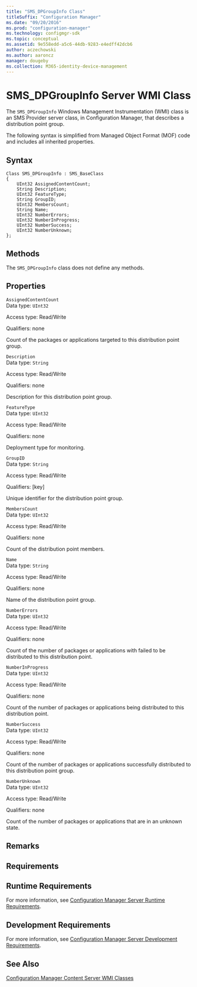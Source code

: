 ```yaml
---
title: "SMS_DPGroupInfo Class"
titleSuffix: "Configuration Manager"
ms.date: "09/20/2016"
ms.prod: "configuration-manager"
ms.technology: configmgr-sdk
ms.topic: conceptual
ms.assetid: 9e558edd-a5c6-44db-9283-e4edff42dcb6
author: aczechowski
ms.author: aaroncz
manager: dougeby
ms.collection: M365-identity-device-management
---
```

# SMS_DPGroupInfo Server WMI Class
The `SMS_DPGroupInfo` Windows Management Instrumentation (WMI) class is an SMS Provider server class, in Configuration Manager, that describes a distribution point group.  

 The following syntax is simplified from Managed Object Format (MOF) code and includes all inherited properties.  

## Syntax  

```  
Class SMS_DPGroupInfo : SMS_BaseClass  
{  
    UInt32 AssignedContentCount;  
    String Description;  
    UInt32 FeatureType;  
    String GroupID;  
    UInt32 MembersCount;  
    String Name;  
    UInt32 NumberErrors;  
    UInt32 NumberInProgress;  
    UInt32 NumberSuccess;  
    UInt32 NumberUnknown;  
};  
```  

## Methods  
 The `SMS_DPGroupInfo` class does not define any methods.  

## Properties  
 `AssignedContentCount`  
 Data type: `UInt32`  

 Access type: Read/Write  

 Qualifiers: none  

 Count of the packages or applications targeted to this distribution point group.  

 `Description`  
 Data type: `String`  

 Access type: Read/Write  

 Qualifiers: none  

 Description for this distribution point group.  

 `FeatureType`  
 Data type: `UInt32`  

 Access type: Read/Write  

 Qualifiers: none  

 Deployment type for monitoring.  

 `GroupID`  
 Data type: `String`  

 Access type: Read/Write  

 Qualifiers: [key]  

 Unique identifier for the distribution point group.  

 `MembersCount`  
 Data type: `UInt32`  

 Access type: Read/Write  

 Qualifiers: none  

 Count of the distribution point members.  

 `Name`  
 Data type: `String`  

 Access type: Read/Write  

 Qualifiers: none  

 Name of the distribution point group.  

 `NumberErrors`  
 Data type: `UInt32`  

 Access type: Read/Write  

 Qualifiers: none  

 Count of the number of packages or applications with failed to be distributed to this distribution point.  

 `NumberInProgress`  
 Data type: `UInt32`  

 Access type: Read/Write  

 Qualifiers: none  

 Count of the number of packages or applications being distributed to this distribution point.  

 `NumberSuccess`  
 Data type: `UInt32`  

 Access type: Read/Write  

 Qualifiers: none  

 Count of the number of packages or applications successfully distributed to this distribution point group.  

 `NumberUnknown`  
 Data type: `UInt32`  

 Access type: Read/Write  

 Qualifiers: none  

 Count of the number of packages or applications that are in an unknown state.  

## Remarks  

## Requirements  

## Runtime Requirements  
 For more information, see [Configuration Manager Server Runtime Requirements](../../../../../develop/core/reqs/server-runtime-requirements.md).  

## Development Requirements  
 For more information, see [Configuration Manager Server Development Requirements](../../../../../develop/core/reqs/server-development-requirements.md).  

## See Also  
 [Configuration Manager Content Server WMI Classes](../../../../../develop/reference/core/servers/configure/content-server-wmi-classes.md)
